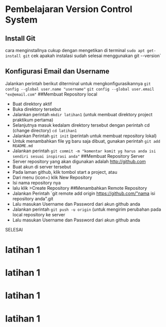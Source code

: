 # Pembelajaran Version Control System
## Install Git
 cara menginstallnya cukup dengan mengetikan di terminal `sudo apt get-install git`
 cek apakah instalasi sudah selesai menggunakan git --version`
## Konfigurasi Email dan Username
 Jalankan perintah berikut diterminal untuk mengkonfigurasikannya
 `git config --global user.name "username"`
 `git config --global user.email "ex@email.com"`
##Membuat Repository local
- Buat direktory aktif
- Buka direktory tersebut
- Jalankan perintah `mkdir latihan1` (untuk membuat direktory project praktikum pertama)
- Selanjutnya masuk kedalam direktory tersebut dengan perintah cd (change directory) `cd latihan1`
- Jalankan Perintah `git init` (perintah untuk membuat repository lokal)
- Untuk menambahkan file yg baru saja dibuat, gunakan perintah `git add README.md`
- Jalankan perintah `git commit -m "komentar komit yg harus anda isi sendiri sesuai inspirasi anda"`
##Membuat Repository Server
- Server repository yang akan digunakan adalah http://github.com
- Buat akun di server tersebut
- Pada laman github, klik tombol start a project, atau
- Dari menu (icon+) klik New Repository
- Isi nama repository nya
- lalu klik >Create Repository
##Menambahkan Remote Repository
- Jalankan Perintah `git remote add origin https://github.com/"nama isi repository anda".git
- Lalu masukan Username dan Password dari akun github anda
- Jalankan perintah `git push -u origin` (untuk mengirim perubahan pada local repository ke server
- Lalu masukan Username dan Password dari akun github anda

SELESAI
# latihan 1
# latihan 1
# latihan 1
# latihan 1
